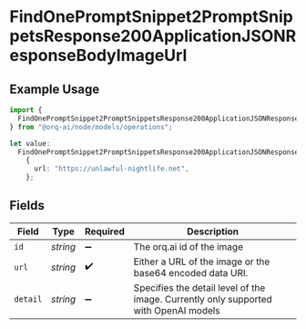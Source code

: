 # FindOnePromptSnippet2PromptSnippetsResponse200ApplicationJSONResponseBodyImageUrl

## Example Usage

```typescript
import {
  FindOnePromptSnippet2PromptSnippetsResponse200ApplicationJSONResponseBodyImageUrl,
} from "@orq-ai/node/models/operations";

let value:
  FindOnePromptSnippet2PromptSnippetsResponse200ApplicationJSONResponseBodyImageUrl =
    {
      url: "https://unlawful-nightlife.net",
    };
```

## Fields

| Field                                                                                | Type                                                                                 | Required                                                                             | Description                                                                          |
| ------------------------------------------------------------------------------------ | ------------------------------------------------------------------------------------ | ------------------------------------------------------------------------------------ | ------------------------------------------------------------------------------------ |
| `id`                                                                                 | *string*                                                                             | :heavy_minus_sign:                                                                   | The orq.ai id of the image                                                           |
| `url`                                                                                | *string*                                                                             | :heavy_check_mark:                                                                   | Either a URL of the image or the base64 encoded data URI.                            |
| `detail`                                                                             | *string*                                                                             | :heavy_minus_sign:                                                                   | Specifies the detail level of the image. Currently only supported with OpenAI models |